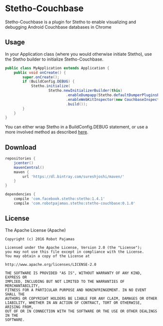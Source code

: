 # Stetho-Couchbase

Stetho-Couchbase is a plugin for Stetho to enable visualizing and debugging Android Couchbase databases in Chrome

## Usage

In your Application class (where you would otherwise initiate Stetho), use the Stetho builder to initialize Stetho-Couchbase. 

```java
public class MyApplication extends Application {
    public void onCreate() {
        super.onCreate();
        if (BuildConfig.DEBUG) {
            Stetho.initialize(
                    Stetho.newInitializerBuilder(this)
                            .enableDumpapp(Stetho.defaultDumperPluginsProvider(this))
                            .enableWebKitInspector(new CouchbaseInspectorModulesProvider(this))
                            .build());
        }
    }
}
```

You can either wrap Stetho in a BuildConfig.DEBUG statement, or use a more involved method as described [here](http://littlerobots.nl/blog/stetho-for-android-debug-builds-only/).

## Download

```groovy
repositories {
    jcenter()
    mavenCentral()
    maven {
        url 'https://dl.bintray.com/sureshjoshi/maven/'
    }
}

dependencies {
    compile 'com.facebook.stetho:stetho:1.4.1'
    compile 'com.robotpajamas.stetho:stetho-couchbase:0.1.0'
```

## License

The Apache License (Apache)

    Copyright (c) 2016 Robot Pajamas

    Licensed under the Apache License, Version 2.0 (the "License");
    you may not use this file except in compliance with the License.
    You may obtain a copy of the License at

    http://www.apache.org/licenses/LICENSE-2.0

    THE SOFTWARE IS PROVIDED "AS IS", WITHOUT WARRANTY OF ANY KIND, EXPRESS OR
    IMPLIED, INCLUDING BUT NOT LIMITED TO THE WARRANTIES OF MERCHANTABILITY,
    FITNESS FOR A PARTICULAR PURPOSE AND NONINFRINGEMENT. IN NO EVENT SHALL THE
    AUTHORS OR COPYRIGHT HOLDERS BE LIABLE FOR ANY CLAIM, DAMAGES OR OTHER
    LIABILITY, WHETHER IN AN ACTION OF CONTRACT, TORT OR OTHERWISE, ARISING FROM,
    OUT OF OR IN CONNECTION WITH THE SOFTWARE OR THE USE OR OTHER DEALINGS IN THE
    SOFTWARE.
